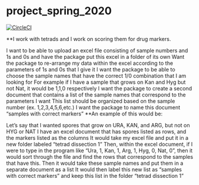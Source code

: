 # project_spring_2020

[![CircleCI](https://circleci.com/gh/biof309/project_spring_2020/tree/master.svg?style=shield)](https://circleci.com/gh/biof309/project_spring_2020/tree/master)

**I work with tetrads and I work on scoring them for drug markers.

I want to be able to upload an excel file consisting of sample numbers and 1s and 0s and have the package put this excel in a folder of its own
Want the package to re-arrange my data within the excel according to the parameters of 1s and 0s that I give it
I want the package to be able to choose the sample names that have the correct 1/0 combination that I am looking for
For example if I have a sample that grows on Kan and Hyg but not Nat, it would be 1,1,0 respectively
I want the package to create a second document that contains a list of the sample names that correspond to the parameters I want
This list should be organized based on the sample number (ex. 1,2,3,4,5,6,etc.)
I want the package to name this document “samples with correct markers”
**An example of this would be:

Let’s say that I wanted spores that grow on URA, KAN, and ARG, but not on HYG or NAT
I have an excel document that has spores listed as rows, and the markers listed as the columns
It would take my excel file and put it in a new folder labeled “tetrad dissection 1”
Then, within the excel document, if I were to type in the program like “Ura, 1, Kan, 1, Arg, 1, Hyg, 0, Nat, 0”, then it would sort through the file and find the rows that correspond to the samples that have this.
Then it would take these sample names and put them in a separate document as a list
It would then label this new list as “samples with correct markers” and keep this list in the folder “tetrad dissection 1”

